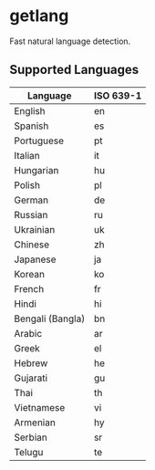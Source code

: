 # getlang

Fast natural language detection.

## Supported Languages

| Language       | ISO 639-1 | 
| -------------- | --------- |
| English        | en        |
| Spanish        | es        |
| Portuguese     | pt        |
| Italian        | it        |
| Hungarian      | hu        |
| Polish         | pl        |
| German         | de        |
| Russian        | ru        |
| Ukrainian      | uk        |
| Chinese        | zh        |
| Japanese       | ja        |
| Korean         | ko        |
| French         | fr        |
| Hindi          | hi        |
| Bengali (Bangla) | bn      |
| Arabic         | ar        |
| Greek          | el        |
| Hebrew         | he        |
| Gujarati       | gu        |
| Thai           | th        |
| Vietnamese     | vi        |
| Armenian       | hy        |
| Serbian        | sr        |
| Telugu         | te        |
